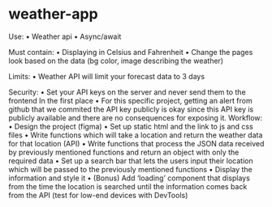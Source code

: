 # weather-app
Use:
•	Weather api
•	Async/await

Must contain:
•	Displaying in Celsius and Fahrenheit
•	Change the pages look based on the data (bg color, image describing the weather)

Limits:
•	Weather API will limit your forecast data to 3 days

Security:
•	Set your API keys on the server and never send them to the frontend In the first place 
•	For this specific project, getting an alert from github that we commited the API key publicly is okay since this API key is publicly available and there are no consequences for exposing it.
Workflow:
•	Design the project (figma)
•	Set up static html and the link to js and css files
•	Write functions which will take a location and return the weather data for that location (API)
•	Write functions that process the JSON data received by previously mentioned functions and return an object with only the required data
•	Set up a search bar that lets the users input their location which will be passed to the previously mentioned functions
•	Display the information and style it
•	(Bonus) Add ‘loading’ component that displays from the time the location is searched until the information comes back from the API (test for low-end devices with DevTools)
